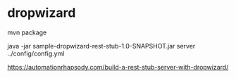 # dropwizard

mvn package

java -jar sample-dropwizard-rest-stub-1.0-SNAPSHOT.jar server ../config/config.yml

https://automationrhapsody.com/build-a-rest-stub-server-with-dropwizard/